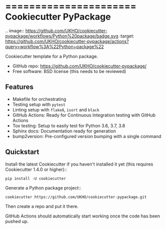 ======================
Cookiecutter PyPackage
======================

.. image:: https://github.com/UKHO/cookiecutter-pypackage/workflows/Python%20package/badge.svg
     :target: https://github.com/UKHO/cookiecutter-pypackage/actions?query=workflow%3A%22Python+package%22

Cookiecutter template for a Python package.

* GitHub repo: https://github.com/UKHO/cookiecutter-pypackage/
* Free software: BSD license (this needs to be reviewed)

Features
--------

* Makefile for orchestrating
* Testing setup with ``pytest``
* Linting setup with ``flake8``, ``isort`` and ``black``
* GitHub Actions: Ready for Continuous Integration testing with GitHub Actions
* Tox testing: Setup to easily test for Python 3.6, 3.7, 3.8
* Sphinx docs: Documentation ready for generation
* bump2version: Pre-configured version bumping with a single command

Quickstart
----------

Install the latest Cookiecutter if you haven't installed it yet (this requires
Cookiecutter 1.4.0 or higher)::

    pip install -U cookiecutter

Generate a Python package project::

    cookiecutter https://github.com/UKHO/cookiecutter-pypackage.git

Then create a repo and put it there.

GitHub Actions should automatically start working once the code has been pushed up.
